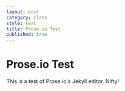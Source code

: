 ```yaml
---
layout: post
category: class
style: text
title: Prose.io Test
published: true
---
```

# Prose.io Test

This is a test of Prose.io's Jekyll editor.  Nifty!
